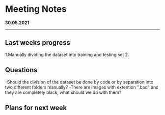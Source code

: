 # Meeting Notes
**30.05.2021**

---

## Last weeks progress
1.Manually dividing the dataset into training and testing set
2. 


## Questions
-Should the division of the dataset be done by code or by separation into two different folders manually?
-There are images with extention ".bad" and they are completely black, what should we do with them?

## Plans for next week

